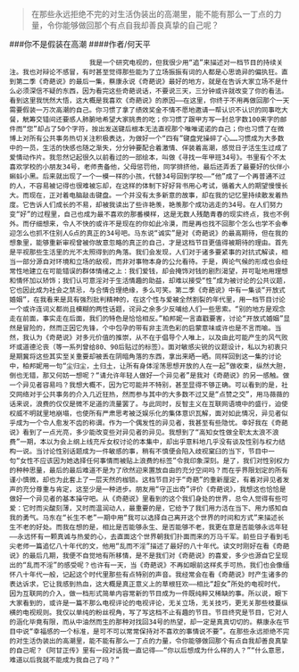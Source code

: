 > 在那些永远拒绝不完的对生活伪装出的高潮里，能不能有那么一丁点的力量，令你能够做回那个有点自我却善良真挚的自己呢？

###你不是假装在高潮
####作者/何天平

						我是一个研究电视的，但我很少用“追”来描述对一档节目的持续关注。我也对辩论不感冒，有时甚至觉得那些能为了立场振振有词的人都是心思诡异的偏执狂。直到第二季《奇葩说》的最后一集，蔡康永说《奇葩说》最好的地方，就是在告诉大家立场不是什么必须深信不疑的东西，因为看完这些奇葩说话，不要说三天，三分钟或许就改变了你的看法。看到这里我恍然大悟，这大概是我喜欢《奇葩说》的原因——在这里，你终于不用再做回那个一天需要假装一万次高潮的自己。你习惯了拿了绩效奖金不情不愿地邀请一帮认识不认识的同事吃大餐，觥筹交错间还要感人肺腑地希望大家挑贵的吃；你习惯了跟甲方写一封总字数100来字的邮件而“您”却占了50个字符，按出发送键后根本无法直视那个唯唯诺诺的自己；你也习惯了在微博上对所有公共事务热切关注积极表达，为做好一个“四有”键盘党操碎了心……习惯成为大多数中的一员，生活的快感也随之渐失，分分钟要配合着激情、佯装着高潮，感觉日子活生生过成了爱情动作片。我忽然记起很久以前看过的一部绘本，叫做《寻找一年甲班34号》。书里有个不太喜欢学校的小朋友34号，老师责备他，父母惩罚他，同学排挤他，最后还弄丢了最要好的伙伴小蝌蚪小黑。后来就出现了一个一模一样的小孩，代替34号回到学校——“他”成了一个再普通不过的人，不容易被记得也很难被忘却，在这样的体制下好好背书用心考试，循着大人的期望慢慢长大。而现在，正对着电脑敲击键盘。一个并没有太多新意的故事，却在我的记忆里持续散发着热度。它告诉人们成长的不易，却被我读出了些许艳羡，艳羡那个成功逃走的34号。在人们努力变“好”的过程里，自己也成为最不喜欢的那番模样，这是无数人残酷青春的现实终点，我也不例外。而仔细想来，令人不快的或许不是现在的你如此冷漠，而是再也找不回那个怎么也学不会奉迎怎么也抓不住别人G点的真正的34号吧。马东说“诚实”是对《奇葩说》的最高期待，但在我的想象里，能够重新审视曾被你故意忽略的真正的自己，才是这档节目更值得被期待的理由。首先是平视那些生活里的光不太照得到的角落。我们会发现，人们对于诸多要紧事的对抗式解读，相当一部分源自对环境和立场的敌视，而非对事物本身的公允看待。于是，舆论气候的形成也会经常性地建立在可能错误的群体情绪之上：我们爱钱，却会掩饰对钱的剧烈渴望，并可耻地用理想和情怀加以矫饰；我们认可意淫对于生活情趣的助益，却难以接受“性”成为被讨论的公共议题，它也因此成为社会之禁忌，与合情合理绝缘，多么可笑。第二季《奇葩说》中有一集谈“开放式婚姻”，在我看来是具有强烈批判精神的，在这个性与爱被全然割裂的年代里，用一档节目讨论一个或许连词义都尚且模糊的两性话题，诧异之余多少反哺给人们一些思索。“别的地方是观念走在前面，事实走在后面，我们的特色是恰恰相反。”柏邦妮一言直戳要害，讨论“开放式婚姻”显然是冒险的，然而正因它先锋，个中包孕的带有非主流色彩的启蒙意味或许也是不言而喻。当然，我认为《奇葩说》对多元价值的推崇，从不在于倡导个人唯上，以及由此可能产生的风气败坏或道德沦丧（等一系列曾给80、90后贴过的标签）。面对敏感尖锐的议题设计，私以为初衷只是期冀将这些其实至关重要却被丢在阴暗角落的东西，拿出来晒一晒。同样回到这一集的讨论中，柏邦妮用一句“尘归尘，土归土，让所有身体淫荡思想开放的人在一起”做收束，纵然大胆，倒也无错，那又何妨一想呢？“请允许年轻人做好一个异见者”是我对《奇葩说》的另一感触。做一个异见者容易吗？我想大概不，因为它可能并不特别，甚至显得不够正确。可以看到的是，社交网络对于公共事务的介入几近狂热，然而参与其中的大多数不过又是“点赞之交”，用马薇薇的话来说，浪费的仅仅是微不足道的流量罢了。与此同时，反智主义在互联网语境中的盛行，迫使权威不明就里地崩塌，也使所有严肃思考被泛娱乐化的集体意识瓦解，面对如此情况，异见者似乎成为一个令人愈发不齿的称谓。作为一个偶发性的异见者，我甚至有些隐忧。幸好我在《奇葩说》看到了一点光亮，多少能改变些对异见者的异见。我想到了“高知女性做全职太太浪不浪费”一期，本以为会上纲上线充斥女权讨论的本集中，却出乎意料地几乎没有谈及性别与权力结构一说。当讨论性别话题成为一件敏感的事，稍有不慎便会陷入歧视窠臼的当下，节目中一句“女性不应该因为她选择任何事情而被贴上浪费的标签”令我印象深刻。是了，我们对性别权力的种种思量，最后的最后难道不是为了欣然迎来置放自由的充分空间吗？而在乎界限划定的所有谨小慎微，却也为此套上了一层天然的枷锁。这档节目对于“奇葩”的重新厘定，有着对异见者发声的充分尊重与肯定，这至少是一种进步。朋友用“守正出奇”评价《奇葩说》，我想这也恰恰是做好一个异见者的基本操守吧。从《奇葩说》里看到的这个我们身处的世界，总令人觉得有些可爱：它时而尖酸刻薄，又时而温润动人，最重要的是，它给予了我们用力活在当下、用力感知自我的勇气。马东在“长生不老”一期中用“我可以选择自己离开这个世界的时间和方式”来描述长生不老的好处。而我在想的是，相比是否能够永生、是否能够不老，我更在意是否能够永远年轻——永远怀有一颗真诚与热爱的心，去直面这个世界朝我们扑面而来的万马千军。前些日子看到毛尖老师一篇追忆八十年代的文，他用“乱而不淫”描述了最好的八十年代。读文时刚好在看《奇葩说》的最后几期，我便不自觉地有所移情，是不是我们对《奇葩说》的喜爱，多少也源自它呈现出的“乱而不淫”的感受呢？也许有一天，当《奇葩说》不再如眼前这样炙手可热，我们也会像缅怀八十年代一般，记起这个时代里那些有点特别的声音。我经常会在看《奇葩说》时产生诸多的表达诉求，它让我感到热血，这大概是真正意义上的草根狂欢——相比“超女”所处的电视时代，因为互联网的介入，做一档形式简单内容常新的节目成为一件既纯粹又稀缺的事。所以说，眼下大家看到的，或许是一篇不那么电视评论的电视评论，无关立场，无关技巧，更无关那些枝蔓纵横的电视规则。我仅以单纯的粉丝视角，写了写这档不止有趣的节目。节目终究是节目，它对人的涵化毕竟有限，而从中油然而生的那种对找回34号的热望，却一定是真真切切的。蔡康永在节目中说“幸福感的一个标准，是可不可以常常保持对不喜欢的事情说不要”。在那些永远拒绝不完的对生活伪装出的高潮里，能不能有那么一丁点的力量，令你能够做回那个有点自我却善良真挚的自己呢？《阿甘正传》里有一段对话我一直记得——“你以后想成为什么样的人？”“什么意思，难道以后我就不能成为我自己了吗？”			  		